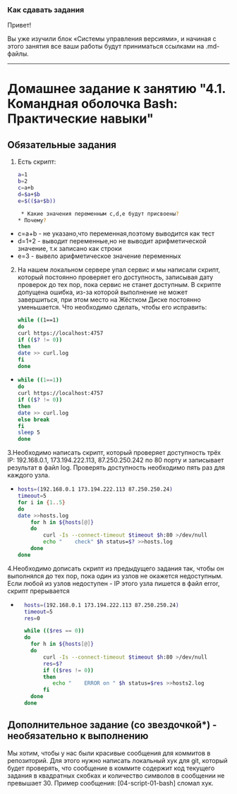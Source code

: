 ### Как сдавать задания

Привет! 

Вы уже изучили блок «Системы управления версиями», и начиная с этого занятия все ваши работы будут приниматься ссылками на .md-файлы.

---


# Домашнее задание к занятию "4.1. Командная оболочка Bash: Практические навыки"

## Обязательные задания

1. Есть скрипт:
	```bash
	a=1
	b=2
	c=a+b
	d=$a+$b
	e=$(($a+$b))
 
     * Какие значения переменным c,d,e будут присвоены?
    * Почему?
	```
 * c=a+b - не указано,что переменная,поэтому выводится как тест
 * d=1+2 - выводит переменные,но не выводит арифметической значение, т.к записано как строки
 * e=3 - вывело арифметическое значение переменных
  


2. На нашем локальном сервере упал сервис и мы написали скрипт, который постоянно проверяет его доступность, записывая дату проверок до тех пор, пока сервис не станет доступным. В скрипте допущена ошибка, из-за которой выполнение не может завершиться, при этом место на Жёстком Диске постоянно уменьшается. Что необходимо сделать, чтобы его исправить:

    ```bash	
    while ((1==1)
    do
    curl https://localhost:4757
    if (($? != 0))
    then
    date >> curl.log
    fi
    done
    ```
*
    ```bash	
   while ((1==1))
   do
   curl https://localhost:4757
   if (($? != 0))
   then
   date >> curl.log
   else break
   fi
   sleep 5
   done
    ```

3.Необходимо написать скрипт, который проверяет доступность трёх IP: 192.168.0.1, 173.194.222.113, 87.250.250.242 по 80 порту и записывает результат в файл log. Проверять доступность необходимо пять раз для каждого узла.

*
	```bash
    hosts=(192.168.0.1 173.194.222.113 87.250.250.24)
    timeout=5
    for i in {1..5}
    do
    date >>hosts.log
        for h in ${hosts[@]}
        do
	        curl -Is --connect-timeout $timeout $h:80 >/dev/null
            echo "    check" $h status=$? >>hosts.log
        done
    done
	```

4.Необходимо дописать скрипт из предыдущего задания так, чтобы он выполнялся до тех пор, пока один из узлов не окажется недоступным. Если любой из узлов недоступен - IP этого узла пишется в файл error, скрипт прерывается

*
  ```bash
    hosts=(192.168.0.1 173.194.222.113 87.250.250.24)
    timeout=5
    res=0

    while (($res == 0))
    do
      for h in ${hosts[@]}
      do
	      curl -Is --connect-timeout $timeout $h:80 >/dev/null
	      res=$?
	      if (($res != 0))
	      then
	         echo "    ERROR on " $h status=$res >>hosts2.log
	      fi
      done
    done
  ```


## Дополнительное задание (со звездочкой*) - необязательно к выполнению



Мы хотим, чтобы у нас были красивые сообщения для коммитов в репозиторий. Для этого нужно написать локальный хук для git, который будет проверять, что сообщение в коммите содержит код текущего задания в квадратных скобках и количество символов в сообщении не превышает 30. Пример сообщения: \[04-script-01-bash\] сломал хук.


